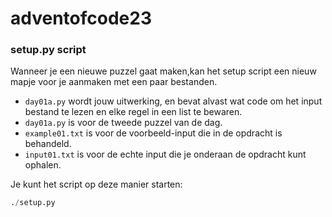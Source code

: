 # adventofcode23

### setup.py script
Wanneer je een nieuwe puzzel gaat maken,kan het setup script een nieuw mapje voor je aanmaken met een paar bestanden.

- `day01a.py` wordt jouw uitwerking, en bevat alvast wat code om het input bestand te lezen en elke regel in een list te bewaren.  
- `day01a.py` is voor de tweede puzzel van de dag.  
- `example01.txt` is voor de voorbeeld-input die in de opdracht is behandeld.  
- `input01.txt` is voor de echte input die je onderaan de opdracht kunt ophalen.  

Je kunt het script op deze manier starten:

```python
./setup.py
```